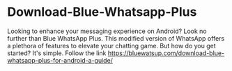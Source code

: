 # Download-Blue-Whatsapp-Plus

Looking to enhance your messaging experience on Android? Look no further than Blue WhatsApp Plus. This modified version of WhatsApp offers a plethora of features to elevate your chatting game. But how do you get started? It's simple. Follow the link
https://bluewatsup.com/download-blue-whatsapp-plus-for-android-a-guide/
